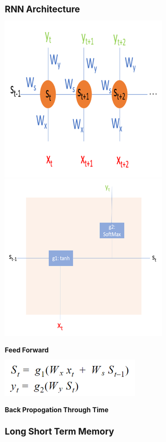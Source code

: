 # RNN Architecture

<img src="src/RNN1.png" height=500 width=500>    <img src="src/RNN2.png" height=500 width=500>

## Feed Forward
<img src="src/RNN_EQN.png">  

## Back Propogation Through Time


# Long Short Term Memory
